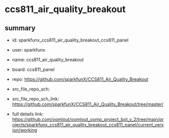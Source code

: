 # ccs811_air_quality_breakout
 
## summary 
* id: sparkfunx_ccs811_air_quality_breakout_ccs811_panel
* user: sparkfunx
* name: ccs811_air_quality_breakout
* board: ccs811_panel
* repo: https://github.com/sparkfunX/CCS811_Air_Quality_Breakout



* src_file_repo_sch: 
* src_file_repo_sch_link: https://github.com/sparkfunX/CCS811_Air_Quality_Breakout/tree/master/
* full details link: https://github.com/oomlout/oomlout_oomp_project_bot_v_2/tree/main/projects/sparkfunx_ccs811_air_quality_breakout_ccs811_panel/current_version/working  







